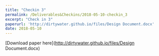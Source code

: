 ```yaml
---
title: "Checkin 3" 
permalink: /Deliverables&Checkins/2018-05-10-checkin_3
excerpt: "Check in 3"
paperurl: 'http://dirtywater.github.io/files/Design Document.docx'
date: 2018-05-10
---
```


[Download paper here](http://dirtywater.github.io/files/Design Document.docx)
